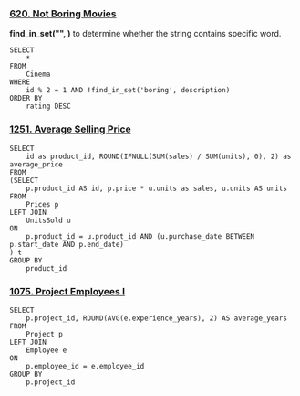 ### [620. Not Boring Movies](https://leetcode.cn/problems/not-boring-movies/)

**find_in_set("", )** to determine whether the string contains specific word.

```mysql
SELECT
    *
FROM
    Cinema
WHERE
    id % 2 = 1 AND !find_in_set('boring', description)
ORDER BY
    rating DESC
```

### [1251. Average Selling Price](https://leetcode.cn/problems/average-selling-price/)

```mysql
SELECT
    id as product_id, ROUND(IFNULL(SUM(sales) / SUM(units), 0), 2) as average_price
FROM
(SELECT
    p.product_id AS id, p.price * u.units as sales, u.units AS units
FROM
    Prices p 
LEFT JOIN
    UnitsSold u 
ON 
    p.product_id = u.product_id AND (u.purchase_date BETWEEN p.start_date AND p.end_date)
) t
GROUP BY
    product_id
```

### [1075. Project Employees I](https://leetcode.cn/problems/project-employees-i/)

```mysql
SELECT
    p.project_id, ROUND(AVG(e.experience_years), 2) AS average_years
FROM
    Project p
LEFT JOIN
    Employee e 
ON
    p.employee_id = e.employee_id
GROUP BY
    p.project_id

```

